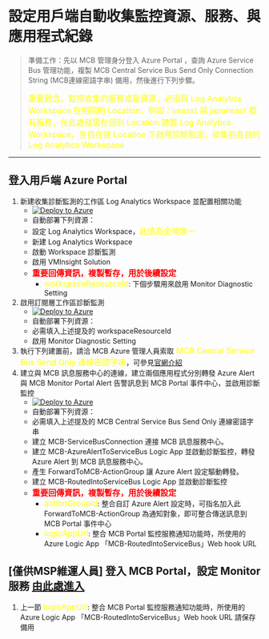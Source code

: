 # 設定用戶端自動收集監控資源、服務、與應用程式紀錄

> 準備工作：先以 MCB 管理身分登入 Azure Portal ，查詢 Azure Service Bus 管理功能，複製 MCB Central Service Bus Send Only Connection String (MCB連線密語字串) 備用，然後進行下列步驟。</p>
> <font color=yellow size=3>重要觀念，監控收集的服務或是資源，必須與 Log Analytics Workspace 在相同的 Location，例如：useast 與 japaneast 都有服務，在此處就需在個別 Location 建置 Log Analytics Workspace，各自在該 Location 下啟用診斷監測，收集到各自的 Log Analytics Workspace </font>
---
## 登入用戶端 Azure Portal
1. 新建收集診斷監測的工作區 Log Analytics Workspace 並配置相關功能 
   * <a href="https://portal.azure.com/#create/Microsoft.Template/uri/https%3A%2F%2Fraw.githubusercontent.com%2Fmcloud-support%2Farm%2Fmain%2Fworkspace%2FM-100-CreateWorkspace.json" target="_blank">![Deploy to Azure](https://docs.microsoft.com/en-us/azure/templates/media/deploy-to-azure.svg)</a>
   * 自動部署下列資源：
   * 設定 Log Analytics Workspace，<font color=yellow size=3>此值為全域唯一</font>
   * 新建 Log Analytics Workspace
   * 啟動 Workspace 診斷監測
   * 啟用 VMInsight Solution 
   * <font color=red size=3><b>重要回傳資訊，複製暫存，用於後續設定</b></font>
     * <font color=yellow size=3>workspaceResourceId</font>: 下個步驟用來啟用 Monitor Diagnostic Setting
2. 啟用訂閱層工作區診斷監測
   * <a href="https://portal.azure.com/#create/Microsoft.Template/uri/https%3A%2F%2Fraw.githubusercontent.com%2Fmcloud-support%2Farm%2Fmain%2Fworkspace%2FM-101-EnableDiagnosticSetting.json" target="_blank">![Deploy to Azure](https://docs.microsoft.com/en-us/azure/templates/media/deploy-to-azure.svg)</a>
   * 自動部署下列資源：
   * 必需填入上述提及的 workspaceResourceId
   * 啟用 Monitor Diagnostic Setting
3. 執行下列建置前，請洽 MCB Azure 管理人員索取<font color=yellow size=3> MCB Central Service Bus Send Only 連線密語字串</font>，可參見[官網介紹](https://docs.microsoft.com/en-us/azure/service-bus-messaging/service-bus-quickstart-portal)
4. 建立與 MCB 訊息服務中心的連線，建立兩個應用程式分別轉發 Azure Alert 與 MCB Monitor Portal Alert 告警訊息到 MCB Portal 事件中心，並啟用診斷監控
   * <a href="https://portal.azure.com/#create/Microsoft.Template/uri/https%3A%2F%2Fraw.githubusercontent.com%2Fmcloud-support%2Farm%2Fmain%2Flogicapp%2FM-200-ForwardingAlertsSet.json" target="_blank">![Deploy to Azure](https://docs.microsoft.com/en-us/azure/templates/media/deploy-to-azure.svg)</a>
   * 自動部署下列資源：
   * 必需填入上述提及的 MCB Central Service Bus Send Only 連線密語字串
   * 建立 MCB-ServiceBusConnection 連接 MCB 訊息服務中心。
   * 建立 MCB-AzureAlertToServiceBus Logic App 並啟動診斷監控，轉發 Azure Alert 到 MCB 訊息服務中心。
   * 產生 ForwardToMCB-ActionGroup 讓 Azure Alert 設定驅動轉發。
   * 建立 MCB-RoutedIntoServiceBus Logic App 並啟動診斷監控
   * <font color=red size=3><b>重要回傳資訊，複製暫存，用於後續設定</b></font>
     * <font color=yellow size=3>actionGroupId</font>: 整合自訂 Azure Alert 設定時，可指名加入此 ForwardToMCB-ActionGroup 為通知對象，即可整合傳送訊息到 MCB Portal 事件中心
     * <font color=yellow size=3>logicAppUrl</font>: 整合 MCB Portal 監控服務通知功能時，所使用的 Azure Logic App 「MCB-RoutedIntoServiceBus」Web hook URL

## [僅供MSP維運人員] 登入 MCB Portal，設定 Monitor 服務 [由此處進入](https://github.com/mcloud-support/arm/tree/main/workspace/SETUP.md) 
1. 上一節 <font color=yellow size=3>logicAppUrl</font>: 整合 MCB Portal 監控服務通知功能時，所使用的 Azure Logic App 「MCB-RoutedIntoServiceBus」Web hook URL 請保存備用
